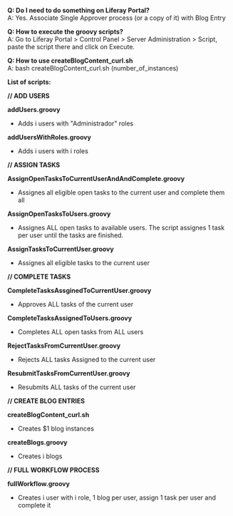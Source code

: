 <b>Q: Do I need to do something on Liferay Portal?</b><br>
A: Yes. Associate Single Approver process (or a copy of it) with Blog Entry

<b>Q: How to execute the groovy scripts?</b><br>
A: Go to Liferay Portal > Control Panel > Server Administration > Script, paste the script there and click on Execute.

<b>Q: How to use createBlogContent_curl.sh</b><br>
A: bash createBlogContent_curl.sh (number_of_instances)

<b>List of scripts:</b>

<b>// ADD USERS</b>

<b>addUsers.groovy</b>
  - Adds i users with "Administrador" roles

<b>addUsersWithRoles.groovy</b>
  - Adds i users with i roles

<b>// ASSIGN TASKS</b>

<b>AssignOpenTasksToCurrentUserAndAndComplete.groovy</b>
  - Assignes all eligible open tasks to the current user and complete them all

<b>AssignOpenTasksToUsers.groovy</b>
  - Assignes ALL open tasks to available users. The script assignes 1 task per user until the tasks are finished. 

<b>AssignTasksToCurrentUser.groovy</b>
  - Assignes all eligible tasks to the current user

<b>// COMPLETE TASKS</b>

<b>CompleteTasksAssginedToCurrentUser.groovy</b>
  - Approves ALL tasks of the current user

<b>CompleteTasksAssignedToUsers.groovy</b>
  - Completes ALL open tasks from ALL users 

<b>RejectTasksFromCurrentUser.groovy</b>
  - Rejects ALL tasks Assigned to the current user

<b>ResubmitTasksFromCurrentUser.groovy</b>
  - Resubmits ALL tasks of the current user

<b>// CREATE BLOG ENTRIES</b>

<b>createBlogContent_curl.sh</b>
  - Creates $1 blog instances

<b>createBlogs.groovy</b>
  - Creates i blogs

<b>// FULL WORKFLOW PROCESS</b>

<b>fullWorkflow.groovy</b>
  - Creates i user with i role, 1 blog per user, assign 1 task per user and complete it





